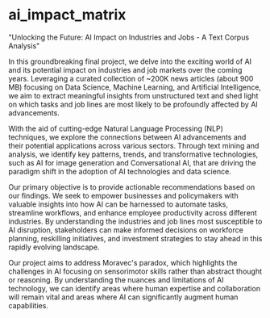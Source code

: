 # ai_impact_matrix
"Unlocking the Future: AI Impact on Industries and Jobs - A Text Corpus Analysis"

In this groundbreaking final project, we delve into the exciting world of AI and its potential impact on industries and job markets over the coming years. Leveraging a curated collection of ~200K news articles (about 900 MB) focusing on Data Science, Machine Learning, and Artificial Intelligence, we aim to extract meaningful insights from unstructured text and shed light on which tasks and job lines are most likely to be profoundly affected by AI advancements.

With the aid of cutting-edge Natural Language Processing (NLP) techniques, we explore the connections between AI advancements and their potential applications across various sectors. Through text mining and analysis, we identify key patterns, trends, and transformative technologies, such as AI for image generation and Conversational AI, that are driving the paradigm shift in the adoption of AI technologies and data science.

Our primary objective is to provide actionable recommendations based on our findings. We seek to empower businesses and policymakers with valuable insights into how AI can be harnessed to automate tasks, streamline workflows, and enhance employee productivity across different industries. By understanding the industries and job lines most susceptible to AI disruption, stakeholders can make informed decisions on workforce planning, reskilling initiatives, and investment strategies to stay ahead in this rapidly evolving landscape.

Our project aims to address Moravec's paradox, which highlights the challenges in AI focusing on sensorimotor skills rather than abstract thought or reasoning. By understanding the nuances and limitations of AI technology, we can identify areas where human expertise and collaboration will remain vital and areas where AI can significantly augment human capabilities.

